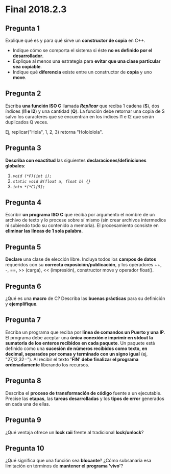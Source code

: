 # Final 2018.2.3

## Pregunta 1

Explique qué es y para qué sirve un **constructor de copia** en C++.

- Indique cómo se comporta el sistema si éste **no es definido por el desarrollador**.
- Explique al menos una estrategia para **evitar que una clase particular sea copiable**.
- Indique qué **diferencia** existe entre un constructor de **copia** y uno **move**.

## Pregunta 2

Escriba **una función ISO C** llamada ***Replicar*** que reciba 1 cadena (**S**), dos índices (**I1 e I2**) y una cantidad (**Q**). La función debe retornar una copia de S salvo los caracteres que se encuentran en los índices I1 e I2 que serán duplicados Q veces.

Ej, replicar("Hola", 1, 2, 3) retorna "Holololola".

## Pregunta 3

**Describa con exactitud** las siguientes **declaraciones/definiciones globales**:

1. *`void (*F)(int i);`*
2. *`static void B(float a, float b) {}`*
3. *`intn *(*C)[5];`*

## Pregunta 4

Escribir **un programa ISO C** que reciba por argumento el nombre de un archivo de texto y lo procese sobre sí mismo (sin crear archivos intermedios ni subiendo todo su contenido a memoria). El procesamiento consiste en **eliminar las líneas de 1 sola palabra**.

## Pregunta 5

**Declare** una clase de elección libre. Incluya todos los **campos de datos** requeridos con su **correcta exposición/publicación**, y los operadores ++, -, ==, >> (carga), << (impresión), constructor move y operador float().

## Pregunta 6

¿Qué es una **macro** de C? Describa las **buenas prácticas** para su definición y **ejemplifique**.

## Pregunta 7

Escriba un programa que reciba por **línea de comandos un Puerto y una IP**. El programa debe aceptar una **única conexión e imprimir en stdout la sumatoria de los enteros recibidos en cada paquete**. Un paquete está definido como una **sucesión de números recibidos como texto, en decimal, separados por comas y terminado con un signo igual** (ej, "27,12,32="). Al recibir el texto **'FIN' debe finalizar el programa ordenadamente** liberando los recursos.

## Pregunta 8

Describa el **proceso de transformación de código** fuente a un ejecutable. Precise las **etapas**, las **tareas desarrolladas** y los **tipos de error** generados en cada una de ellas.

## Pregunta 9

¿Qué ventaja ofrece un **lock raii** frente al tradicional **lock/unlock**?

## Pregunta 10

¿Qué significa que una función sea **blocante**? ¿Cómo subsanaría esa limitación en términos de **mantener el programa 'vivo'**?
